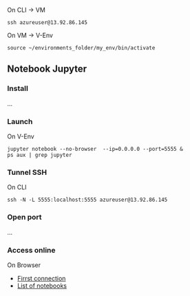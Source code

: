 On CLI -> VM
```
ssh azureuser@13.92.86.145
```

On VM -> V-Env
```
source ~/environments_folder/my_env/bin/activate
```

## Notebook Jupyter

### Install
...

### Launch
On V-Env
```
jupyter notebook --no-browser  --ip=0.0.0.0 --port=5555 &
ps aux | grep jupyter
```

### Tunnel SSH
On CLI
```
ssh -N -L 5555:localhost:5555 azureuser@13.92.86.145
```

### Open port
...

### Access online
On Browser
- [Firrst connection](http://13.92.86.145:5555/?token=53f2bdd1110cb7c5e75e2fb9839af8ef755ad905d40deb82)
- [List of notebooks](http://13.92.86.145:5555/tree)

